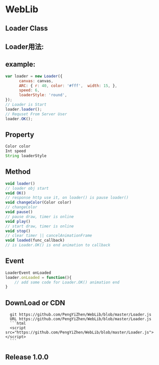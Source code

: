# WebLib

Loader Class 
------------

Loader用法:
-----------
example:
--------
```javascript
var loader = new Loader({
      canvas: canvas,
      ARC: { r: 40, color: '#fff',  width: 15, },
      speed: 6,
      loaderStyle: 'round',
});
// Loader is Start
loader.loader();
// Requset From Server User
loader.OK();
```
Property
---------
```javascript
Color color
Int speed
String loaderStyle
```
Method
-------
```javascript
void loader()
// loader obj start
void OK()
// response http use it, on loader() is pause loader()
void changeColor(Color color)
// changeColor
void pause()
// pause draw, timer is online
void play()
// start draw, timer is online
void stop()
// clear timer || cancelAnimationFrame
void loaded(func_callback)
// is Loader.OK() is end animation to callback
```
Event
-----
```javascript
LoaderEvent onLoaded
loader.onLoaded = function(){
    // add some code for Loader.OK() animation end
}
```
DownLoad or CDN
--------
      git https://github.com/PengYiZhen/WebLib/blob/master/Loader.js     
      URL https://github.com/PengYiZhen/WebLib/blob/master/Loader.js
      ```html
      <script src="https://github.com/PengYiZhen/WebLib/blob/master/Loader.js"></script>
      ```
Release 1.0.0
-------------




